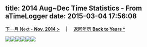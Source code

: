 title: 2014 Aug~Dec Time Statistics -  From aTimeLogger
date: 2015-03-04 17:56:08
---
[下一月 Next - **Nov. 2014 >**](/lifelogs/2014/11/index.html) &nbsp; &nbsp; |  &nbsp; &nbsp; [返回年历 **Back to Years ^**](/lifelogs)
<div style="word-wrap: break-word; -webkit-nbsp-mode: space; -webkit-line-break: after-white-space;"><img width="px" height="px" src="http://7vzp68.com1.z0.glb.clouddn.com/2014%2F08~12%20Time%20Statistics%20-%20%20From%20aTimeLogger/time_stat_201408.jpg" /><img width="px" height="px" src="http://7vzp68.com1.z0.glb.clouddn.com/2014%2F08~12%20Time%20Statistics%20-%20%20From%20aTimeLogger/time_stat_201409.jpg" /><img width="px" height="px" src="http://7vzp68.com1.z0.glb.clouddn.com/2014%2F08~12%20Time%20Statistics%20-%20%20From%20aTimeLogger/time_stat_201410.jpg" /><img width="px" height="px" src="http://7vzp68.com1.z0.glb.clouddn.com/2014%2F08~12%20Time%20Statistics%20-%20%20From%20aTimeLogger/time_stat_201411part1.jpg" /><img width="px" height="px" src="http://7vzp68.com1.z0.glb.clouddn.com/2014%2F08~12%20Time%20Statistics%20-%20%20From%20aTimeLogger/time_stat_201411part2.jpg" /><img width="px" height="px" src="http://7vzp68.com1.z0.glb.clouddn.com/2014%2F08~12%20Time%20Statistics%20-%20%20From%20aTimeLogger/time_stat_201412.jpg" /><br/></div>
